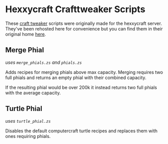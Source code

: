 # Hexxycraft Crafttweaker Scripts

These [craft tweaker](https://modrinth.com/mod/crafttweaker) scripts were originally made for the hexxycraft server. They've been rehosted here for convenience but you can find them in their original home [here](https://github.com/HexxyCraft/modpack/tree/master/scripts).

## Merge Phial

_uses `merge_phials.zs` and `phials.zs`_

Adds recipes for merging phials above max capacity. Merging requires two full phials and returns an empty phial with their combined capacity.

If the resulting phial would be over 200k it instead returns two full phials with the average capacity.

## Turtle Phial

_uses `turtle_phial.zs`_

Disables the default computercraft turtle recipes and replaces them with ones requiring phials. 